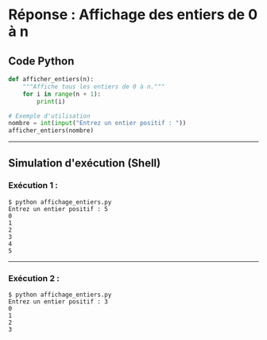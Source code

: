 # Réponse : Affichage des entiers de 0 à n

## Code Python

```python
def afficher_entiers(n):
    """Affiche tous les entiers de 0 à n."""
    for i in range(n + 1):
        print(i)

# Exemple d'utilisation
nombre = int(input("Entrez un entier positif : "))
afficher_entiers(nombre)
```

---

## Simulation d'exécution (Shell)

### Exécution 1 :
```shell
$ python affichage_entiers.py
Entrez un entier positif : 5
0
1
2
3
4
5
```

---

### Exécution 2 :
```shell
$ python affichage_entiers.py
Entrez un entier positif : 3
0
1
2
3
```